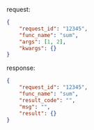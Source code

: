 request:
```json
{
    "request_id": "12345",
    "func_name": "sum",
    "args": [1, 2],
    "kwargs": {}
}
```
response:
```json
{
    "request_id": "12345",
    "func_name": "sum",
    "result_code": "",
    "msg": "",
    "result": {}
}
```